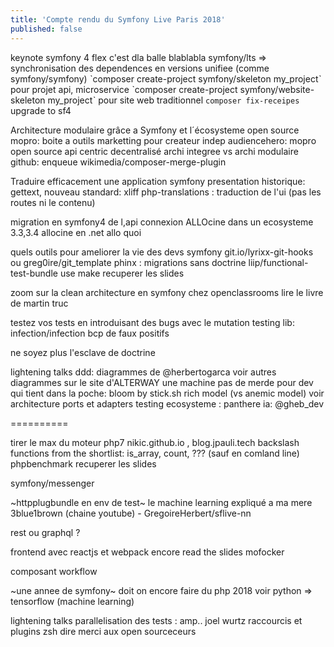 ```yaml
---
title: 'Compte rendu du Symfony Live Paris 2018'
published: false
---
```


keynote symfony 4
flex c'est dla balle blablabla
symfony/lts => synchronisation des dependences en versions unifiee (comme symfony/symfony)
ˋcomposer create-project symfony/skeleton my_projectˋ pour projet api, microservice
ˋcomposer create-project symfony/website-skeleton my_projectˋ pour site web traditionnel
`composer fix-receipes` upgrade to sf4

Architecture modulaire grâce a Symfony et l´écosysteme open source
mopro: boite a outils marketting pour createur indep
audiencehero: mopro open source api centric decentralisé
archi integree vs archi modulaire
github: enqueue
wikimedia/composer-merge-plugin

Traduire efficacement une application symfony
presentation historique: gettext, nouveau standard: xliff
php-translations : traduction de l'ui (pas les routes ni le contenu)

migration en symfony4 de l,api connexion ALLOcine dans un ecosysteme 3.3,3.4
allocine en .net  allo quoi  

quels outils pour ameliorer la vie des devs symfony
git.io/lyrixx-git-hooks ou greg0ire/git_template
phinx : migrations sans doctrine
liip/functional-test-bundle
use make
recuperer les slides

zoom sur la clean architecture en symfony chez openclassrooms
lire le livre de martin truc

testez vos tests en introduisant des bugs avec le mutation testing
lib: infection/infection
bcp de faux positifs

ne soyez plus l'esclave de doctrine

lightening talks
ddd: diagrammes de @herbertogarca  voir autres diagrammes sur le site d'ALTERWAY
une machine pas de merde pour dev qui tient dans la poche: bloom by stick.sh
rich model (vs anemic model)  voir architecture ports et adapters
testing ecosysteme : panthere
ia: @gheb_dev

==========

tirer le max du moteur php7
nikic.github.io , blog.jpauli.tech
backslash functions from the shortlist: is_array, count, ??? (sauf en comland line)
phpbenchmark
recuperer les slides

symfony/messenger


~httpplugbundle en env de test~
le machine learning expliqué a ma mere
3blue1brown (chaine youtube) - GregoireHerbert/sflive-nn

rest ou graphql ?

frontend avec reactjs et webpack encore
read the slides mofocker

composant workflow

~une annee de symfony~
doit on encore faire du php 2018
voir python => tensorflow (machine learning)

lightening talks
parallelisation des tests : amp.. joel wurtz
raccourcis et plugins zsh
dire merci aux open sourceceurs


